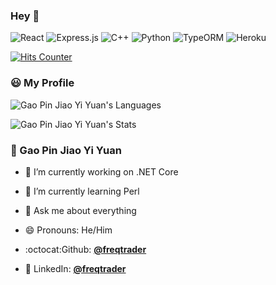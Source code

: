 ### Hey 👋 

![React](https://img.shields.io/badge/-React-45b8d8?style=for-the-badge&logo=React&logoColor=default)
![Express.js](https://img.shields.io/badge/-Express.js-f1f3f5?style=for-the-badge&logo=Express&logoColor=black)
![C++](https://img.shields.io/badge/-C++-brightgreen?style=for-the-badge&logo=C&logoColor=default)
![Python](https://img.shields.io/badge/-Python-375A81?style=for-the-badge&logo=Python&logoColor=default)
![TypeORM](https://img.shields.io/badge/-TypeORM-f1f3f5?style=for-the-badge&logo=databricks&logoColor=orange)
![Heroku](https://img.shields.io/badge/-Heroku-430098?style=for-the-badge&logo=Heroku&logoColor=white)

[![Hits Counter](https://hits.seeyoufarm.com/api/count/incr/badge.svg?url=https%3A%2F%2Fgithub.com%2Ffreqtrader&count_bg=%2379C83D&title_bg=%23555555&icon=php.svg&icon_color=%23E7E7E7&title=visits&edge_flat=true)](https://hits.seeyoufarm.com)

### 😃 My Profile

![Gao Pin Jiao Yi Yuan's Languages](https://github-readme-stats.vercel.app/api/top-langs/?username=freqtrader&langs_count=6&layout=compact&theme=radical&hide_border=true)

![Gao Pin Jiao Yi Yuan's Stats](https://github-readme-stats.vercel.app/api/?username=freqtrader&layout=compact&theme=radical&hide_border=true)

### 👤 Gao Pin Jiao Yi Yuan

- 🔭 I’m currently working on .NET Core
- 🌱 I’m currently learning Perl

- 💬 Ask me about everything
- 😄 Pronouns: He/Him
- :octocat:Github: [**@freqtrader**](https://github.com/freqtrader)
- :two_men_holding_hands: LinkedIn: [**@freqtrader**](https://linkedin.com/in/freqtrader)
